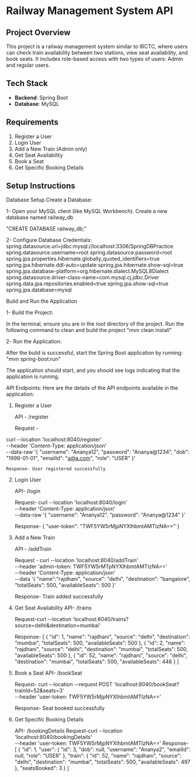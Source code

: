 # Railway Management System API

## Project Overview
This project is a railway management system similar to IRCTC, where users can check train availability between two stations,
 view seat availability, and book seats. It includes role-based access with two types of users: Admin and regular users.

## Tech Stack
- **Backend**: Spring Boot
- **Database**: MySQL

## Requirements
1. Register a User
2. Login User
3. Add a New Train (Admin only)
4. Get Seat Availability
5. Book a Seat
6. Get Specific Booking Details

## Setup Instructions

Database Setup
Create a Database:

1- Open your MySQL client (like MySQL Workbench).
Create a new database named railway_db

"CREATE DATABASE railway_db;"

2- Configure Database Credentials:
spring.datasource.url=jdbc:mysql://localhost:3306/SpringDBPractice
spring.datasource.username=root
spring.datasource.password=root
spring.jpa.properties.hibernate.globally_quoted_identifiers=true
spring.jpa.hibernate.ddl-auto=update
spring.jpa.hibernate.show-sql=true
spring.jpa.database-platform=org.hibernate.dialect.MySQL8Dialect
spring.datasource.driver-class-name=com.mysql.cj.jdbc.Driver
spring.data.jpa.repositories.enabled=true
spring.jpa.show-sql=true
spring.jpa.database=mysql


Build and Run the Application

1- Build the Project:

In the terminal, ensure you are in the root directory of the project.
Run the following command to clean and build the project
"mvn clean install"

2- Run the Application:

After the build is successful, start the Spring Boot application by running:
"mvn spring-boot:run"

The application should start, and you should see logs indicating that the application is running.


API Endpoints:
Here are the details of the API endpoints available in the application:

1. Register a User

   API - /register

   Request -

curl --location 'localhost:8040/register' \
--header 'Content-Type: application/json' \
--data-raw '{
    "username": "Ananya12",
    "password": "Ananya@1234",
    "dob": "1999-01-01",
    "emailId": "a@a.com",
    "role": "USER"
}'

    Response- User registered successfully

2. Login User

   API- /login

   Request- curl --location 'localhost:8040/login' \
--header 'Content-Type: application/json' \
--data-raw '{
    "username": "Ananya12",
    "password": "Ananya@1234"
}'

   Response- {
    "user-token": "TWF5YW5rMjpNYXlhbmtAMTIzNA=="
		}
3. Add a New Train

   API - /addTrain

   Request -
curl --location 'localhost:8040/addTrain' \
--header 'admin-token: TWF5YW5rMTpNYXlhbmtAMTIzNA==' \
--header 'Content-Type: application/json' \
--data '{
    "name":"rajdhani",
    "source": "delhi",
    "destination": "bangalore",
    "totalSeats": 500,
    "availableSeats": 500
}'

      Response- Train added successfully

4. Get Seat Availability
	API- /trains

	Request-curl --location 'localhost:8040/trains?source=delhi&destination=mumbai'

	Response- [
    {
        "id": 1,
        "name": "rajdhani",
        "source": "delhi",
        "destination": "mumbai",
        "totalSeats": 500,
        "availableSeats": 500
    },
    {
        "id": 2,
        "name": "rajdhani",
        "source": "delhi",
        "destination": "mumbai",
        "totalSeats": 500,
        "availableSeats": 500
    },
    {
        "id": 52,
        "name": "rajdhani",
        "source": "delhi",
        "destination": "mumbai",
        "totalSeats": 500,
	"availableSeats": 448
     }
]


5. Book a Seat
 	API- /bookSeat

	Request-
curl --location --request POST 'localhost:8040/bookSeat?trainId=52&seats=3' \
--header 'user-token: TWF5YW5rMjpNYXlhbmtAMTIzNA=='

	Response- Seat booked successfully
6. Get Specific Booking Details

	API- /bookingDetails
	Request-curl --location 'localhost:8040/bookingDetails' \
--header 'user-token: TWF5YW5rMjpNYXlhbmtAMTIzNA=='
	Response-[
    {
        "id": 1,
        "user": {
            "id": 3,
            "dob": null,
            "username": "Ananya2",
            "emailId": null,
            "role": "USER"
        },
        "train": {
            "id": 52,
            "name": "rajdhani",
            "source": "delhi",
            "destination": "mumbai",
            "totalSeats": 500,
            "availableSeats": 497
        },
        "seatsBooked": 3
    }
]
